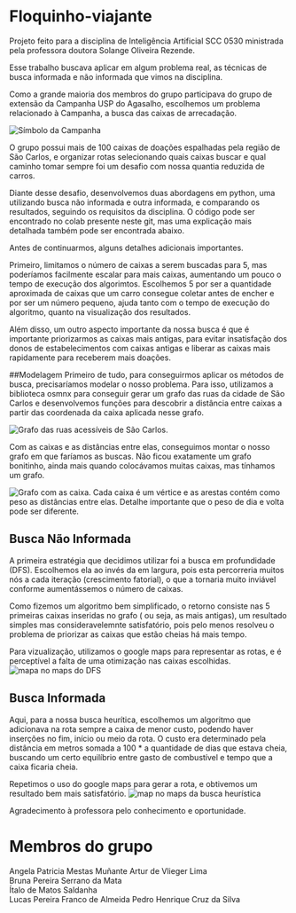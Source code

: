 # Floquinho-viajante
Projeto feito para a disciplina de Inteligência Artificial SCC 0530 ministrada pela professora doutora Solange Oliveira Rezende.

Esse trabalho buscava aplicar em algum problema real, as técnicas de busca informada e não informada que vimos na disciplina.

Como a grande maioria dos membros do grupo participava do grupo de extensão da Campanha USP do Agasalho, escolhemos um problema relacionado à Campanha, a busca das caixas de arrecadação.

![Símbolo da Campanha](https://github.com/user-attachments/assets/c3cf4321-0243-4853-aae3-062aa318715d)

O grupo possui mais de 100 caixas de doações espalhadas pela região de São Carlos, e organizar rotas selecionando quais caixas buscar e qual caminho tomar sempre foi um desafio com nossa quantia reduzida de carros.

Diante desse desafio, desenvolvemos duas abordagens em python, uma utilizando busca não informada e outra informada, e comparando os resultados, seguindo os requisitos da disciplina. O código pode ser encontrado no colab presente neste git, mas uma explicação mais detalhada também pode ser encontrada abaixo.


Antes de continuarmos, alguns detalhes adicionais importantes. 

Primeiro, limitamos o número de caixas a serem buscadas para 5, mas poderíamos facilmente escalar para mais caixas, aumentando um pouco o tempo de execução dos algorimtos. Escolhemos 5 por ser a quantidade aproximada de caixas que um carro consegue coletar antes de encher e por ser um número pequeno, ajuda tanto com o tempo de execução do algoritmo, quanto na visualização dos resultados.

Além disso, um outro aspecto importante da nossa busca é que é importante priorizarmos as caixas mais antigas, para evitar insatisfação dos donos de estabelecimentos com caixas antigas e liberar as caixas mais rapidamente para receberem mais doações.

##Modelagem
Primeiro de tudo, para conseguirmos aplicar os métodos de busca, precisaríamos modelar o  nosso problema. Para isso, utilizamos a biblioteca osmnx para conseguir gerar um grafo das ruas da cidade de São Carlos e desenvolvemos funções para descobrir a distância entre caixas a partir das coordenada da caixa aplicada nesse grafo.

![Grafo das ruas acessíveis de São Carlos.](https://github.com/user-attachments/assets/66b4096a-e73b-4c96-b84f-adb8390633e9)

Com as caixas e as distâncias entre elas, conseguimos montar o nosso grafo em que faríamos as buscas. Não ficou exatamente um grafo bonitinho, ainda mais quando colocávamos muitas caixas, mas tínhamos um grafo.

![Grafo com as caixa. Cada caixa é um vértice e as arestas contém como peso as distâncias entre elas. Detalhe importante que o peso de dia e volta pode ser diferente.](https://github.com/user-attachments/assets/423801ee-3e62-4338-8fa8-cdcd9ee8fd56)

## Busca Não Informada

A primeira estratégia que decidimos utilizar foi a busca em profundidade (DFS). Escolhemos ela ao invés da em largura, pois esta percorreria muitos nós a cada iteração (crescimento fatorial), o que a tornaria muito inviável conforme aumentássemos o número de caixas.

Como fizemos um algoritmo bem simplificado, o retorno consiste nas 5 primeiras caixas inseridas no grafo ( ou seja, as mais antigas), um resultado simples mas consideravelemnte satisfatório, pois pelo menos resolveu o problema de priorizar as caixas que estão cheias há mais tempo.

Para vizualização, utilizamos o google maps para representar as rotas, e é perceptível a falta de uma otimização nas caixas escolhidas.![mapa no maps do DFS](https://github.com/user-attachments/assets/68f41610-4206-4343-a7e6-1b34916b571b)

## Busca Informada

Aqui, para a nossa busca heurítica, escolhemos um algoritmo que adicionava na rota sempre a caixa de menor custo, podendo haver inserções no fim, início ou meio da rota. O custo era determinado pela distância em metros somada a 100 * a quantidade de dias que estava cheia, buscando um certo equilíbrio entre gasto de combustível e tempo que a caixa ficaria cheia.

 Repetimos o uso do google maps para gerar a rota, e obtivemos um resultado bem mais satisfatório. ![map no maps da busca heurística](https://github.com/user-attachments/assets/f302ea30-4085-4187-bc4e-b15c2bc705b6)

Agradecimento à professora pelo conhecimento e oportunidade.

 # Membros do grupo

Angela Patricia Mestas Muñante
Artur de Vlieger Lima  		
Bruna Pereira Serrano da Mata 	 
Ítalo de Matos Saldanha			
Lucas Pereira Franco de Almeida	
Pedro Henrique Cruz da Silva
